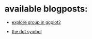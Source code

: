 # available blogposts:

- [explore group in ggplot2](https://czeildi.github.io/blog/explore_group_in_ggplot2)

- [the dot symbol](https://czeildi.github.io/blog/dot)
